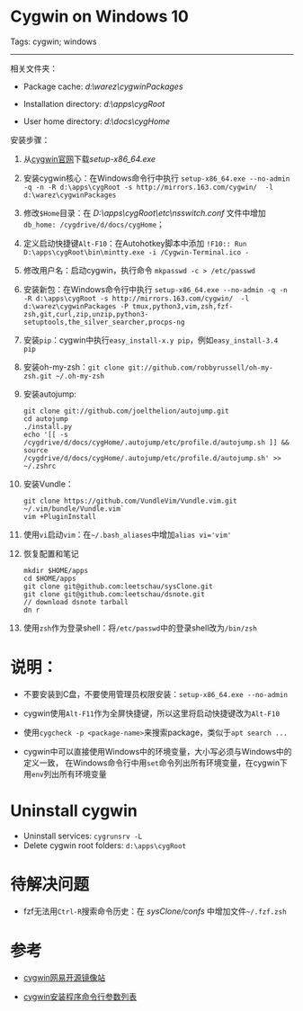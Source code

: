 # Cygwin on Windows 10
Tags: cygwin; windows

------

相关文件夹：

* Package cache: *d:\warez\cygwinPackages*

* Installation directory: *d:\apps\cygRoot*

* User home directory: *d:\docs\cygHome*
 
安装步骤：

1. 从[cygwin官网](https://www.cygwin.com/)下载*setup-x86_64.exe*

1. 安装cygwin核心：在Windows命令行中执行
   `setup-x86_64.exe --no-admin -q -n -R d:\apps\cygRoot -s http://mirrors.163.com/cygwin/  -l d:\warez\cygwinPackages`

1. 修改`$Home`目录：在 *D:\apps\cygRoot\etc\nsswitch.conf* 文件中增加
   `db_home: /cygdrive/d/docs/cygHome`；

1. 定义启动快捷键`Alt-F10`：在Autohotkey脚本中添加
   `!F10:: Run D:\apps\cygRoot\bin\mintty.exe -i /Cygwin-Terminal.ico -`

1. 修改用户名：启动cygwin，执行命令 `mkpasswd -c > /etc/passwd`

1. 安装新包：在Windows命令行中执行
   `setup-x86_64.exe --no-admin -q -n -R d:\apps\cygRoot -s http://mirrors.163.com/cygwin/  -l d:\warez\cygwinPackages -P tmux,python3,vim,zsh,fzf-zsh,git,curl,zip,unzip,python3-setuptools,the_silver_searcher,procps-ng`
1. 安装`pip`：cygwin中执行`easy_install-x.y pip`，例如`easy_install-3.4 pip`

1. 安装oh-my-zsh：`git clone git://github.com/robbyrussell/oh-my-zsh.git ~/.oh-my-zsh`

1. 安装autojump:
    ```
    git clone git://github.com/joelthelion/autojump.git
    cd autojump
    ./install.py
    echo '[[ -s /cygdrive/d/docs/cygHome/.autojump/etc/profile.d/autojump.sh ]] && source /cygdrive/d/docs/cygHome/.autojump/etc/profile.d/autojump.sh' >> ~/.zshrc
    ```

1. 安装Vundle：
    ```
    git clone https://github.com/VundleVim/Vundle.vim.git ~/.vim/bundle/Vundle.vim`
    vim +PluginInstall
    ```

1. 使用`vi`启动`vim`：在`~/.bash_aliases`中增加`alias vi='vim'`
 
1. 恢复配置和笔记
    ```
    mkdir $HOME/apps
    cd $HOME/apps
    git clone git@github.com:leetschau/sysClone.git
    git clone git@github.com:leetschau/dsnote.git
    // download dsnote tarball
    dn r
    ```

1. 使用`zsh`作为登录shell：将`/etc/passwd`中的登录shell改为`/bin/zsh`
 
# 说明：

* 不要安装到C盘，不要使用管理员权限安装：`setup-x86_64.exe --no-admin`

* cygwin使用`Alt-F11`作为全屏快捷键，所以这里将启动快捷键改为`Alt-F10`

* 使用`cygcheck -p <package-name>`来搜索package，类似于`apt search ...`

* cygwin中可以直接使用Windows中的环境变量，大小写必须与Windows中的定义一致，
  在Windows命令行中用`set`命令列出所有环境变量，在cygwin下用`env`列出所有环境变量
 
# Uninstall cygwin

* Uninstall services: `cygrunsrv -L`
* Delete cygwin root folders: `d:\apps\cygRoot`

# 待解决问题

* fzf无法用`Ctrl-R`搜索命令历史：在 *sysClone/confs* 中增加文件`~/.fzf.zsh`

# 参考

* [cygwin网易开源镜像站](http://mirrors.163.com/.help/cygwin.html)

* [cygwin安装程序命令行参数列表](https://cygwin.com/faq/faq.html#faq.setup.cli)
